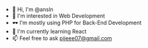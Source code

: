 - 👋 Hi, I'm @ansln
- 👀 I'm interested in Web Development
- 🕶 I'm mostly using PHP for Back-End Development
- 🌱 I'm currently learning React
- 📫 Feel free to ask pijeee07@gmail.com

<!---
ansln/ansln is a ✨ special ✨ repository because its `README.md` (this file) appears on your GitHub profile.
You can click the Preview link to take a look at your changes.
--->
